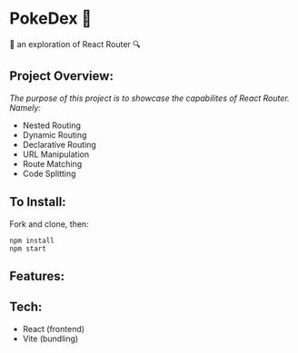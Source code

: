 # PokeDex 🐉
🔎 an exploration of React Router 🔍

## Project Overview:
*The purpose of this project is to showcase the capabilites of React Router. Namely:*
 - Nested Routing
 - Dynamic Routing
 - Declarative Routing
 - URL Manipulation
 - Route Matching
 - Code Splitting

## To Install:
Fork and clone, then:
```
npm install
npm start
```
## Features:

## Tech:
- React (frontend)
- Vite (bundling)

